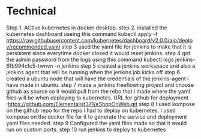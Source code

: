 # Technical
Step 1. ACtive kubernetes in docker desktop.
step 2. installed the kubernetes dashboard useing this command
kubectl apply -f https://raw.githubusercontent.com/kubernetes/dashboard/v2.0.0/aio/deploy/recommended.yaml
step 3 used the yaml file for jenkins to make that it is persistent since everytime docker closed it would reset jenkins.
step 4 got the admin password from the logs using this command kubectl logs jenkins-6fb994cfc5-twnvn -n jenkins
step 5 created a jenkins workspace and also a jenkins agent that will be running when the jenkins job kicks off
step 6 created a ubuntu node that will have the credentials of the jenkins-agent i have made in ubuntu.
step 7 made a jenkins freeflowing project and choose github as source so it would pull from the rebo that i made where the yaml files will be when deploying to kubernetes. URL for github for deployment :https://github.com/Elementalist371/eShopOnWeb.git
step 8 I used kompose on the github repo for the repo i had to deploy on kubernetes. I used kompose on the docker file for it to generate the service and deployment yaml files needed.
step 9 Configured the yaml files made so that it would run on custom ports.
step 10 run jenkins to deploy to kubernetes 
